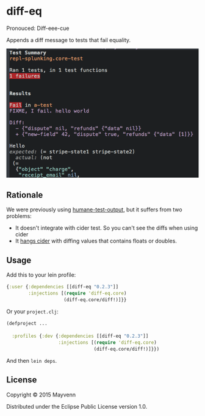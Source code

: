 # diff-eq

Pronouced: Diff-eee-cue

Appends a diff message to tests that fail equality.

![Screenshot in cider][screenshot]

## Rationale

We were previously using [humane-test-output](https://github.com/pjstadig/humane-test-output),
but it suffers from two problems:

 - It doesn't integrate with cider test. So you can't see the diffs when using cider
 - It [hangs cider](https://github.com/pjstadig/humane-test-output/issues/4) with diffing values that contains floats or doubles.

## Usage

Add this to your lein profile:

```clojure
{:user {:dependencies [[diff-eq "0.2.3"]]
        :injections [(require 'diff-eq.core)
                     (diff-eq.core/diff!)]}}
```

Or your `project.clj`:

```clojure
(defproject ...

  :profiles {:dev {:dependencies [[diff-eq "0.2.3"]]
                   :injections [(require 'diff-eq.core)
                                (diff-eq.core/diff!)]}})
```

And then `lein deps`.

## License

Copyright © 2015 Mayvenn

Distributed under the Eclipse Public License version 1.0.


[screenshot]: images/screenshot.png
